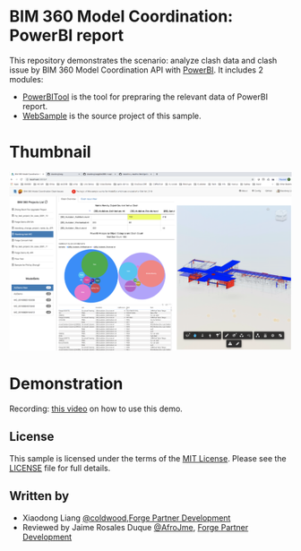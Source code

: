 # BIM 360 Model Coordination: PowerBI report

This repository demonstrates the scenario: analyze clash data and clash issue by BIM 360 Model Coordination API with [PowerBI](https://powerbi.microsoft.com/en-us/). It includes 2 modules:

- [PowerBITool](./PowerBITool/README.md) is the tool for prepraring the relevant data of PowerBI report. 
- [WebSample](./WebSample/README.md) is the source project of this sample. 

# Thumbnail

![thumbnail](/thumbnail.png)
  
# Demonstration

Recording: [this video](https://youtu.be/pQaO2Dta97g) on how to use this demo.

## License

This sample is licensed under the terms of the [MIT License](http://opensource.org/licenses/MIT). Please see the [LICENSE](LICENSE) file for full details.

## Written by

- Xiaodong Liang [@coldwood](https://twitter.com/coldwood),[Forge Partner Development](http://forge.autodesk.com)
- Reviewed by Jaime Rosales Duque [@AfroJme](https://twitter.com/AfroJme), [Forge Partner Development](http://forge.autodesk.com)

